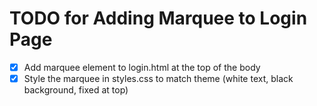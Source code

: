 # TODO for Adding Marquee to Login Page

- [x] Add marquee element to login.html at the top of the body
- [x] Style the marquee in styles.css to match theme (white text, black background, fixed at top)
